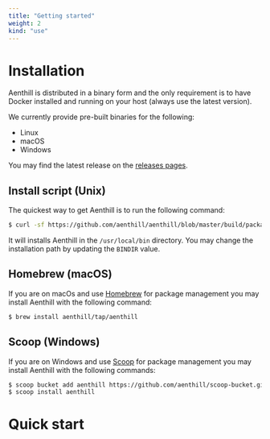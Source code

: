 ```yaml
---
title: "Getting started"
weight: 2
kind: "use"
---
```


# Installation

Aenthill is distributed in a binary form and the only requirement is to have Docker installed and running on your host (always use the latest version).

We currently provide pre-built binaries for the following:

- Linux
- macOS
- Windows

You may find the latest release on the [releases pages](https://github.com/aenthill/aenthill/releases).

## Install script (Unix)

The quickest way to get Aenthill is to run the following command:

```bash
$ curl -sf https://github.com/aenthill/aenthill/blob/master/build/package/install.sh | BINDIR=/usr/local/bin sh
```

It will installs Aenthill in the `/usr/local/bin` directory. You may change the installation path by updating the `BINDIR` value.

## Homebrew (macOS)

If you are on macOs and use [Homebrew](https://brew.sh/) for package management
you may install Aenthill with the following command:

```bash
$ brew install aenthill/tap/aenthill
```

## Scoop (Windows)

If you are on Windows and use [Scoop](https://scoop.sh/) for package management
you may install Aenthill with the following commands:

```bash
$ scoop bucket add aenthill https://github.com/aenthill/scoop-bucket.git
$ scoop install aenthill
```

# Quick start